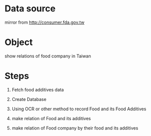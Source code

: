# Data source

mirror from http://consumer.fda.gov.tw

# Object

show relations of food company in Taiwan

# Steps
1. Fetch food additives data

2. Create Database

3. Using OCR or other method to record
	 Food and its Food Additives

4. make relation of Food and its additives 

5. make relation of Food company by their food and its additives